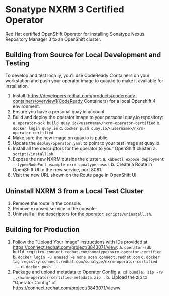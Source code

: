 # Sonatype NXRM 3 Certified Operator
Red Hat certified OpenShift Operator for installing Sonatype Nexus Repository 
Manager 3 to an OpenShift cluster.

## Building from Source for Local Development and Testing

To develop and test locally, you'll use CodeReady Containers on your workstation
and push your operator image to quay.io to make it available for installation.

1. Install [https://developers.redhat.com/products/codeready-containers/overview](CodeReady Containers)
   for a local Openshift 4 environment.
2. Ensure you have a personal quay.io account.
3. Build and deploy the operator image to your personal quay.io repository:
  a. `operator-sdk build quay.io/<username>/nxrm-operator-certified`
  b. `docker login quay.io`
  c. `docker push quay.io/<username>/nxrm-operator-certified`
5. Make sure the new image on quay.io is public.
6. Update the `deploy/operator.yaml` to point to your test image at quay.io.
7. Install all the descriptors for the operator to your OpenShift cluster:
  a. `scripts/install.sh`
8. Expose the new NXRM outside the cluster: 
  a. `kubectl expose deployment --type=NodePort example-nxrm-sonatype-nexus`
  b. Create a Route in OpenShift UI to the new service, port 8081.
9. Visit the new URL shown on the Route page in OpenShift UI.
  
## Uninstall NXRM 3 from a Local Test Cluster

1. Remove the route in the console.
2. Remove exposed service in the console.
3. Uninstall all the descriptors for the operator: `scripts/uninstall.sh`.

## Building for Production

1. Follow the "Upload Your Image" instructions with IDs provided at
   https://connect.redhat.com/project/3843071/view:
  a. `operator-sdk build registry.connect.redhat.com/sonatype/nxrm-operator-certified`
  b. `docker login -u unused -e none scan.connect.redhat.com`
  c. `docker tag registry.connect.redhat.com/sonatype/nxrm-operator-certified ...`
  d. `docker push ...`
2. Package and upload metadata to Operator Config
  a. `cd bundle; zip -rv ../nxrm-operator-certified-metadata.zip .`
  b. Upload the zip to "Operator Config" of
     https://connect.redhat.com/project/3843071/vieww

